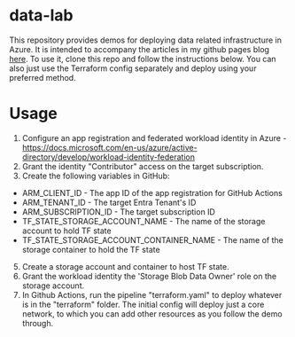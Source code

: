 # data-lab
This repository provides demos for deploying data related infrastructure in Azure. It is intended to accompany the articles in my github pages blog [here](https://comrade44.github.io/). To use it, clone this repo and follow the instructions below. You can also just use the Terraform config separately and deploy using your preferred method.

# Usage
1. Configure an app registration and federated workload identity in Azure - https://docs.microsoft.com/en-us/azure/active-directory/develop/workload-identity-federation
2. Grant the identity "Contributor" access on the target subscription.
4. Create the following variables in GitHub:
  - ARM_CLIENT_ID - The app ID of the app registration for GitHub Actions
  - ARM_TENANT_ID - The target Entra Tenant's ID
  - ARM_SUBSCRIPTION_ID - The target subscription ID
  - TF_STATE_STORAGE_ACCOUNT_NAME - The name of the storage account to hold TF state
  - TF_STATE_STORAGE_ACCOUNT_CONTAINER_NAME - The name of the storage container to hold the TF state
5. Create a storage account and container to host TF state.
6. Grant the workload identity the 'Storage Blob Data Owner' role on the storage account.
7. In Github Actions, run the pipeline "terraform.yaml" to deploy whatever is in the "terraform" folder. The initial config will deploy just a core network, to which you can add other resources as you follow the demo through.
